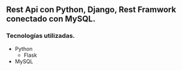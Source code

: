 ## Rest Api con Python, Django, Rest Framwork conectado con MySQL.

### Tecnologías utilizadas.

- Python
    - Flask
- MySQL
